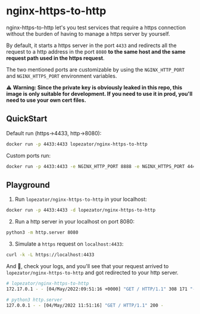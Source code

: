 # nginx-https-to-http

nginx-https-to-http let's you test services that require a https connection without the burden of having to manage
a https server by yourself.

By default, it starts a https server in the port `4433` and redirects all the request to a http address in the port 
`8080` **to the same host and the same request path used in the https request**.

The two mentioned ports are customizable by using the `NGINX_HTTP_PORT` and `NGINX_HTTPS_PORT` environment variables. 

⚠ **Warning: Since the private key is obviously leaked in this repo, this image is only suitable for development. If you
need to use it in prod, you'll need to use your own cert files.**

## QuickStart

Default run (https->4433, http->8080): 

```bash
docker run -p 4433:4433 lopezator/nginx-https-to-http
```

Custom ports run:

```bash
docker run -p 4433:4433 -e NGINX_HTTP_PORT 8888 -e NGINX_HTTPS_PORT 4444 -d lopezator/nginx-https-to-http
```

## Playground

1. Run `lopezator/nginx-https-to-http` in your localhost:

```bash
docker run -p 4433:4433 -d lopezator/nginx-https-to-http 
```

2. Run a http server in your localhost on port 8080:

```bash
python3 -m http.server 8080
```

3. Simulate a `https` request on `localhost:4433`:

```bash
curl -k -L https://localhost:4433
```

And 💃, check your logs, and you'll see that your request arrived to `lopezator/nginx-https-to-http` and got redirected 
to your http server.

```bash
# lopezator/nginx-https-to-http
172.17.0.1 - - [04/May/2022:09:51:16 +0000] "GET / HTTP/1.1" 308 171 "-" "curl/7.58.0" "-"

# python3 http.server
127.0.0.1 - - [04/May/2022 11:51:16] "GET / HTTP/1.1" 200 -
```